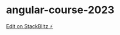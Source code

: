 # angular-course-2023

[Edit on StackBlitz ⚡️](https://stackblitz.com/edit/stackblitz-starters-hifncb)